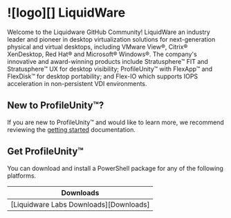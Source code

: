 ![logo][] LiquidWare
====================

Welcome to the Liquidware GitHub Community!
LiquidWare an industry leader and pioneer in desktop virtualization solutions for next-generation physical and virtual desktops, including VMware View®, Citrix® XenDesktop, Red Hat® and Microsoft® Windows®. The company's innovative and award-winning products include Stratusphere™ FIT and Stratusphere™ UX  for desktop visibility; ProfileUnity™ with FlexApp™ and FlexDisk™  for desktop portability; and Flex-IO which supports IOPS acceleration in non-persistent VDI environments.

New to ProfileUnity™?
------------------

If you are new to ProfileUnity™ and would like to learn more, we recommend reviewing the [getting started][] documentation.

[getting started]: https://liquidwarelabs.zendesk.com/hc/en-us/articles/210641943-ProfileUnity-with-FlexApp-Documentation-

Get ProfileUnity™
--------------

You can download and install a PowerShell package for any of the following platforms.

| Downloads              |
| ---------------------- |
| [Liquidware Labs Downloads][Downloads]   |


[Dowloads]: http://www.liquidwarelabs.com/download



